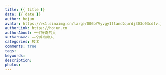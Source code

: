 ```yaml
---
title: {{ title }}
date: {{ date }}
author: hojun
avatar: https://wx1.sinaimg.cn/large/006bYVyvgy1ftand2qurdj303c03cdfv.jpg
authorLink: https://hojun.cn
authorAbout: 一个好奇的人
authorDesc: 一个好奇的人
categories: 技术
comments: true
tags: 
keywords: 
description: 
photos: 
---
```

